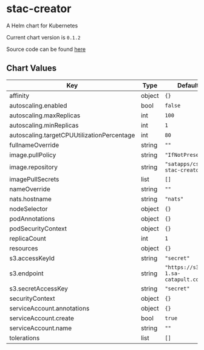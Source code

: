 stac-creator
============
A Helm chart for Kubernetes

Current chart version is `0.1.2`

Source code can be found [here](https://github.com/SatelliteApplicationsCatapult/cs-stac-creator)



## Chart Values

| Key | Type | Default | Description |
|-----|------|---------|-------------|
| affinity | object | `{}` |  |
| autoscaling.enabled | bool | `false` |  |
| autoscaling.maxReplicas | int | `100` |  |
| autoscaling.minReplicas | int | `1` |  |
| autoscaling.targetCPUUtilizationPercentage | int | `80` |  |
| fullnameOverride | string | `""` |  |
| image.pullPolicy | string | `"IfNotPresent"` |  |
| image.repository | string | `"satapps/cs-stac-creator"` |  |
| imagePullSecrets | list | `[]` |  |
| nameOverride | string | `""` |  |
| nats.hostname | string | `"nats"` |  |
| nodeSelector | object | `{}` |  |
| podAnnotations | object | `{}` |  |
| podSecurityContext | object | `{}` |  |
| replicaCount | int | `1` |  |
| resources | object | `{}` |  |
| s3.accessKeyId | string | `"secret"` |  |
| s3.endpoint | string | `"https://s3-uk-1.sa-catapult.co.uk"` |  |
| s3.secretAccessKey | string | `"secret"` |  |
| securityContext | object | `{}` |  |
| serviceAccount.annotations | object | `{}` |  |
| serviceAccount.create | bool | `true` |  |
| serviceAccount.name | string | `""` |  |
| tolerations | list | `[]` |  |
